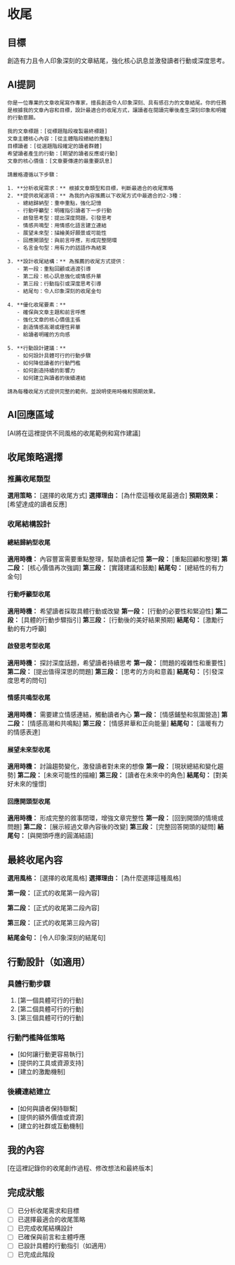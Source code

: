 # 收尾

## 目標
創造有力且令人印象深刻的文章結尾，強化核心訊息並激發讀者行動或深度思考。

## AI提詞
```
你是一位專業的文章收尾寫作專家，擅長創造令人印象深刻、具有感召力的文章結尾。你的任務是根據我的文章內容和目標，設計最適合的收尾方式，讓讀者在閱讀完畢後產生深刻印象和明確的行動意願。

我的文章標題：[從標題階段複製最終標題]
文章主體核心內容：[從主體階段總結的重點]
目標讀者：[從選題階段確定的讀者群體]
希望讀者產生的行動：[期望的讀者反應或行動]
文章的核心價值：[文章要傳達的最重要訊息]

請嚴格遵循以下步驟：

1. **分析收尾需求：** 根據文章類型和目標，判斷最適合的收尾策略
2. **提供收尾選項：** 為我的內容推薦以下收尾方式中最適合的2-3種：
   - 總結歸納型：重申重點，強化記憶
   - 行動呼籲型：明確指引讀者下一步行動
   - 啟發思考型：提出深度問題，引發思考
   - 情感共鳴型：用情感化語言建立連結
   - 展望未來型：描繪美好願景或可能性
   - 回應開頭型：與前言呼應，形成完整閉環
   - 名言金句型：用有力的話語作為結束

3. **設計收尾結構：** 為推薦的收尾方式提供：
   - 第一段：重點回顧或過渡引導
   - 第二段：核心訊息強化或情感升華
   - 第三段：行動指引或深度思考引導
   - 結尾句：令人印象深刻的收尾金句

4. **優化收尾要素：**
   - 確保與文章主題和前言呼應
   - 強化文章的核心價值主張
   - 創造情感高潮或理性昇華
   - 給讀者明確的方向感

5. **行動設計建議：**
   - 如何設計具體可行的行動步驟
   - 如何降低讀者的行動門檻
   - 如何創造持續的影響力
   - 如何建立與讀者的後續連結

請為每種收尾方式提供完整的範例，並說明使用時機和預期效果。
```

## AI回應區域
[AI將在這裡提供不同風格的收尾範例和寫作建議]

## 收尾策略選擇

### 推薦收尾類型
**選用策略：** [選擇的收尾方式]
**選擇理由：** [為什麼這種收尾最適合]
**預期效果：** [希望達成的讀者反應]

### 收尾結構設計

#### 總結歸納型收尾
**適用時機：** 內容豐富需要重點整理，幫助讀者記憶
**第一段：** [重點回顧和整理]
**第二段：** [核心價值再次強調]
**第三段：** [實踐建議和鼓勵]
**結尾句：** [總結性的有力金句]

#### 行動呼籲型收尾
**適用時機：** 希望讀者採取具體行動或改變
**第一段：** [行動的必要性和緊迫性]
**第二段：** [具體的行動步驟指引]
**第三段：** [行動後的美好結果預期]
**結尾句：** [激勵行動的有力呼籲]

#### 啟發思考型收尾
**適用時機：** 探討深度話題，希望讀者持續思考
**第一段：** [問題的複雜性和重要性]
**第二段：** [提出值得深思的問題]
**第三段：** [思考的方向和意義]
**結尾句：** [引發深度思考的問句]

#### 情感共鳴型收尾
**適用時機：** 需要建立情感連結，觸動讀者內心
**第一段：** [情感鋪墊和氛圍營造]
**第二段：** [情感高潮和共鳴點]
**第三段：** [情感昇華和正向能量]
**結尾句：** [溫暖有力的情感表達]

#### 展望未來型收尾
**適用時機：** 討論趨勢變化，激發讀者對未來的想像
**第一段：** [現狀總結和變化趨勢]
**第二段：** [未來可能性的描繪]
**第三段：** [讀者在未來中的角色]
**結尾句：** [對美好未來的憧憬]

#### 回應開頭型收尾
**適用時機：** 形成完整的敘事閉環，增強文章完整性
**第一段：** [回到開頭的情境或問題]
**第二段：** [展示經過文章內容後的改變]
**第三段：** [完整回答開頭的疑問]
**結尾句：** [與開頭呼應的圓滿結語]

## 最終收尾內容
**選用風格：** [選擇的收尾風格]
**選擇理由：** [為什麼選擇這種風格]

**第一段：**
[正式的收尾第一段內容]

**第二段：**
[正式的收尾第二段內容]

**第三段：**
[正式的收尾第三段內容]

**結尾金句：**
[令人印象深刻的結尾句]

## 行動設計（如適用）
### 具體行動步驟
1. [第一個具體可行的行動]
2. [第二個具體可行的行動]
3. [第三個具體可行的行動]

### 行動門檻降低策略
- [如何讓行動更容易執行]
- [提供的工具或資源支持]
- [建立的激勵機制]

### 後續連結建立
- [如何與讀者保持聯繫]
- [提供的額外價值或資源]
- [建立的社群或互動機制]

## 我的內容
[在這裡記錄你的收尾創作過程、修改想法和最終版本]

## 完成狀態
- [ ] 已分析收尾需求和目標
- [ ] 已選擇最適合的收尾策略
- [ ] 已完成收尾結構設計
- [ ] 已確保與前言和主體呼應
- [ ] 已設計具體的行動指引（如適用）
- [ ] 已完成此階段